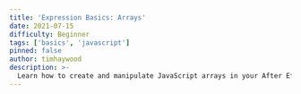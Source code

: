 ```yaml
---
title: 'Expression Basics: Arrays'
date: 2021-07-15
difficulty: Beginner
tags: ['basics', 'javascript']
pinned: false
author: timhaywood
description: >-
  Learn how to create and manipulate JavaScript arrays in your After Effects expressions.
---
```


[mdn referance]: https://developer.mozilla.org/en-US/docs/Learn/JavaScript/First_steps/Arrays
